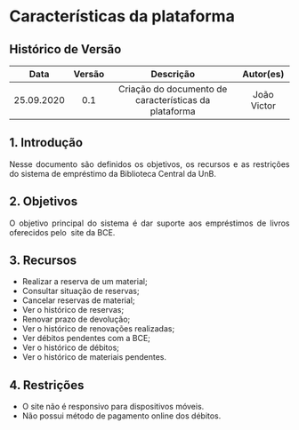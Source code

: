# Características da plataforma

## Histórico de Versão
|    Data    | Versão | Descrição            | Autor(es)       |
| :--------: | :----: | :------------------: | :-------------: |
| 25.09.2020 |  0.1   | Criação do documento de características da plataforma | João Victor  |

<div align="justify">

## 1. Introdução
Nesse documento são definidos os objetivos, os recursos e as restrições do sistema de empréstimo da Biblioteca Central da UnB.

## 2. Objetivos
O objetivo principal do sistema é dar suporte aos empréstimos de livros oferecidos pelo ​ site da BCE.  
## 3. Recursos
* Realizar a reserva de um material;
* Consultar situação de reservas;
* Cancelar reservas de material;
* Ver o histórico de reservas;
* Renovar prazo de devolução;
* Ver o histórico de renovações realizadas;
* Ver débitos pendentes com a BCE;
* Ver o histórico de débitos;
* Ver o histórico de materiais pendentes.


## 4. Restrições
* O site não é responsivo para dispositivos móveis.
* Não possui método de pagamento online dos débitos.

</div>